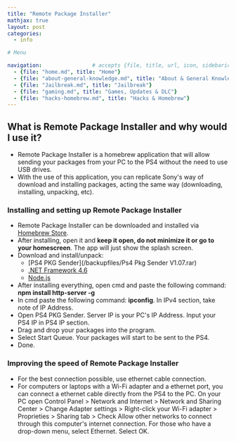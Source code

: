```yaml
---
title: "Remote Package Installer"
mathjax: true
layout: post
categories:
  - info

# Menu

navigation:                # accepts {file, title, url, icon, sidebaricon}
  - {file: "home.md", title: "Home"}
  - {file: "about-general-knowledge.md", title: "About & General Knowledge"}
  - {file: "Jailbreak.md", title: "Jailbreak"}
  - {file: "gaming.md", title: "Games, Updates & DLC"}
  - {file: "hacks-homebrew.md", title: "Hacks & Homebrew"}
---
```


## What is Remote Package Installer and why would I use it?

 * Remote Package Installer is a homebrew application that will allow sending your packages from your PC to the PS4 without the need to use USB drives.
 * With the use of this application, you can replicate Sony's way of download and installing packages, acting the same way (downloading, installing, unpacking, etc).

### Installing and setting up Remote Package Installer

 * Remote Package Installer can be downloaded and installed via [Homebrew Store](hb-store.md).
 * After installing, open it and **keep it open, do not minimize it or go to your homescreen**. The app will just show the splash screen.
 * Download and install/unpack:
    * [PS4 PKG Sender](/backupfiles/Ps4 Pkg Sender V1.07.rar)
    * <a href="https://www.microsoft.com/en-nz/download/details.aspx?id=48130"> .NET Framework 4.6 </a>
    * <a href="https://nodejs.org/en/"> Node.js </a>
 * After installing everything, open cmd and paste the following command: **npm install http-server -g**
 * In cmd paste the following command: **ipconfig**. In IPv4 section, take note of IP Address.
 * Open PS4 PKG Sender. Server IP is your PC's IP Address. Input your PS4 IP in PS4 IP section.
 * Drag and drop your packages into the program.
 * Select Start Queue. Your packages will start to be sent to the PS4.
 * Done.

### Improving the speed of Remote Package Installer

 * For the best connection possible, use ethernet cable connection.
 * For computers or laptops with a Wi-Fi adapter and a ethernet port, you can connect a ethernet cable directly from the PS4 to the PC. On your PC open Control Panel > Network and Internet > Network and Sharing Center > Change Adapter settings > Right-click your Wi-Fi adapter > Proprieties > Sharing tab > Check Allow other networks to connect through this computer's internet connection. For those who have a drop-down menu, select Ethernet. Select OK.
